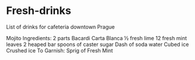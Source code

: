 # Fresh-drinks
List of drinks for cafeteria downtown Prague 

Mojito
Ingredients:
2 parts Bacardi Carta Blanca
½ fresh lime
12 fresh mint leaves
2 heaped bar spoons of caster sugar
Dash of soda water
Cubed ice
Crushed ice
To Garnish: Sprig of Fresh Mint
